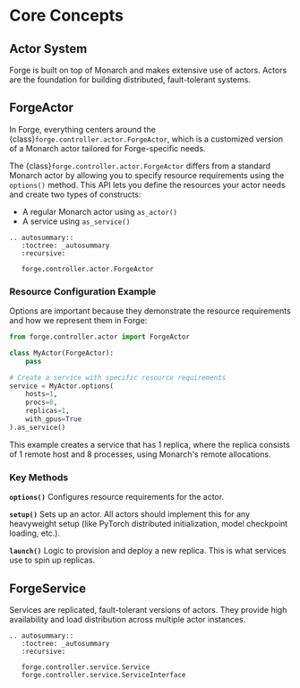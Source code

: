 # Core Concepts

## Actor System

Forge is built on top of Monarch and makes extensive use of actors.
Actors are the foundation for building distributed, fault-tolerant systems.

## ForgeActor

In Forge, everything centers around the {class}`forge.controller.actor.ForgeActor`, which is a customized version of a Monarch actor tailored for Forge-specific needs.

The {class}`forge.controller.actor.ForgeActor` differs from a standard Monarch actor by allowing you to specify resource requirements using the `options()` method. This API lets you define the resources your actor needs and create two types of constructs:

- A regular Monarch actor using `as_actor()`
- A service using `as_service()`

```{eval-rst}
.. autosummary::
   :toctree: _autosummary
   :recursive:

   forge.controller.actor.ForgeActor
```

### Resource Configuration Example

Options are important because they demonstrate the resource requirements and how we represent them in Forge:

```python
from forge.controller.actor import ForgeActor

class MyActor(ForgeActor):
    pass

# Create a service with specific resource requirements
service = MyActor.options(
    hosts=1,
    procs=8,
    replicas=1,
    with_gpus=True
).as_service()
```

This example creates a service that has 1 replica, where the replica consists of 1 remote host and 8 processes, using Monarch's remote allocations.

### Key Methods

**`options()`**
Configures resource requirements for the actor.

**`setup()`**
Sets up an actor. All actors should implement this for any heavyweight setup (like PyTorch distributed initialization, model checkpoint loading, etc.).

**`launch()`**
Logic to provision and deploy a new replica. This is what services use to spin up replicas.

## ForgeService

Services are replicated, fault-tolerant versions of actors. They provide high availability and load distribution across multiple actor instances.

```{eval-rst}
.. autosummary::
   :toctree: _autosummary
   :recursive:

   forge.controller.service.Service
   forge.controller.service.ServiceInterface
```
